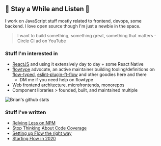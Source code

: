 ## 👋 Stay a While and Listen 👴

I work on JavaScript stuff mostly related to frontend, devops, some backend. I love open source though I'm just a newbie in the space.

> I want to build something, something great, something that matters - Circle CI ad on YouTube

### Stuff I'm interested in
- [ReactJS](https://github.com/facebook/react) and using it extensively day to day + some React Native
- [flowtype](https://github.com/facebook/flow) advocate, an active maintainer building tooling/definitions on [flow-typed](https://github.com/flow-typed/flow-typed), [eslint-plugin-ft-flow](https://github.com/flow-typed/eslint-plugin-ft-flow) and other goodies here and there
  - DM me if you need help on flowtype
- Web frontend architecture, microfrontends, monorepos
- Component libraries > founded, built, and maintained multiple

<img
  src="https://github-readme-stats.vercel.app/api?username=brianzchen&show_icons=true"
  alt="Brian's github stats"
/>

### Stuff I've written
<!-- BLOG-POST-LIST:START -->
- [Relying Less on NPM](https://medium.com/swlh/relying-less-on-npm-a9c0d831c76e?source=rss-556b010ce597------2)
- [Stop Thinking About Code Coverage](https://medium.com/swlh/stop-thinking-about-code-coverage-eb71909b5b2?source=rss-556b010ce597------2)
- [Setting up Flow the right way](https://medium.com/swlh/setting-up-flow-the-right-way-ff122d0030ec?source=rss-556b010ce597------2)
- [Starting Flow in 2020](https://medium.com/swlh/starting-flow-in-2020-cfd9187c2900?source=rss-556b010ce597------2)
<!-- BLOG-POST-LIST:END -->
